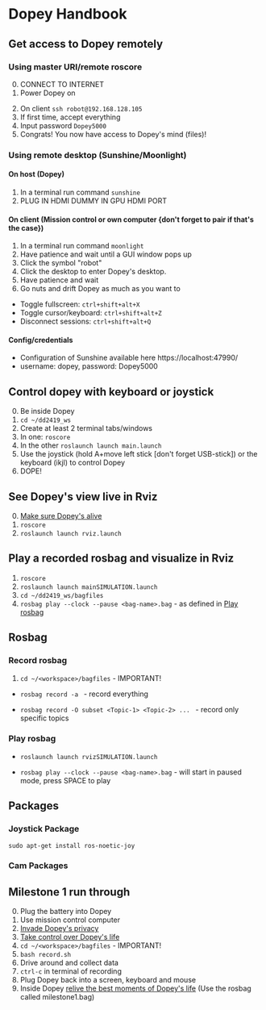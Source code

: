 # Dopey Handbook

## Get access to Dopey remotely

### Using master URI/remote roscore
0. CONNECT TO INTERNET
1. Power Dopey on
<!-- 1. Plug screen, keyboard and mouse into Dopey
2. `hostname -I` - get current IP address -->
2. On client `ssh robot@192.168.128.105` 
3. If first time, accept everything
4. Input password `Dopey5000`
5. Congrats! You now have access to Dopey's mind (files)!

### Using remote desktop (Sunshine/Moonlight)

#### On host (Dopey)
1. In a terminal run command `sunshine`
4. PLUG IN HDMI DUMMY IN GPU HDMI PORT

#### On client (Mission control or own computer {don't forget to pair if that's the case})
1. In a terminal run command `moonlight`
2. Have patience and wait until a GUI window pops up 
3. Click the symbol "robot"
4. Click the desktop to enter Dopey's desktop. 
5. Have patience and wait
6. Go nuts and drift Dopey as much as you want to
-  Toggle fullscreen: `ctrl+shift+alt+X`
-  Toggle cursor/keyboard: `ctrl+shift+alt+Z`
-  Disconnect sessions: `ctrl+shift+alt+Q`

#### Config/credentials
- Configuration of Sunshine available here https://localhost:47990/
- username: dopey, password: Dopey5000
## Control dopey with keyboard or joystick
0. Be inside Dopey
1. `cd ~/dd2419_ws`
2. Create at least 2 terminal tabs/windows
3. In one: `roscore`
4. In the other `roslaunch launch main.launch`
5. Use the joystick (hold A+move left stick [don't forget USB-stick]) or the keyboard (ikjl) to control Dopey
6. DOPE! 

## See Dopey's view live in Rviz
0. [Make sure Dopey's alive](#control-dopey-with-keyboard-or-joystick)
1. `roscore`
2. `roslaunch launch rviz.launch`

## Play a recorded rosbag and visualize in Rviz

1. `roscore`
2. `roslaunch launch mainSIMULATION.launch`
3. `cd ~/dd2419_ws/bagfiles`
4. `rosbag play --clock --pause <bag-name>.bag` - as defined in [Play rosbag](#play-rosbag)

## Rosbag
### Record rosbag

1. `cd ~/<workspace>/bagfiles` - IMPORTANT!

-  `rosbag record -a ` - record everything


-  `rosbag record -O subset <Topic-1> <Topic-2> ... ` - record only specific topics

### Play rosbag

- `roslaunch launch rvizSIMULATION.launch`
  
- `rosbag play --clock --pause <bag-name>.bag` - will start in paused mode, press SPACE to play


## Packages
### Joystick Package
`sudo apt-get install ros-noetic-joy`

### Cam Packages


## Milestone 1 run through

0. Plug the battery into Dopey
1. Use mission control computer
2. [Invade Dopey's privacy](#get-access-to-dopey-remotely)
3. [Take control over Dopey's life](#control-dopey-with-keyboard-or-joystick)
4. `cd ~/<workspace>/bagfiles` - IMPORTANT!
5. `bash record.sh`
6. Drive around and collect data
7. `ctrl-c` in terminal of recording
8. Plug Dopey back into a screen, keyboard and mouse
9. Inside Dopey [relive the best moments of Dopey's life](#play-a-recorded-rosbag-and-visualize-in-rviz) (Use the rosbag called milestone1.bag)
